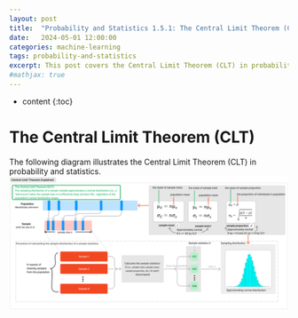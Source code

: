 ```yaml
---
layout: post
title:  "Probability and Statistics 1.5.1: The Central Limit Theorem (CLT)"
date:   2024-05-01 12:00:00
categories: machine-learning
tags: probability-and-statistics
excerpt: This post covers the Central Limit Theorem (CLT) in probability and statistics.
#mathjax: true
---
```


* content
{:toc}

# The Central Limit Theorem (CLT)
The following diagram illustrates the Central Limit Theorem (CLT) in probability and statistics.
![Central-Limit-Theorem](/assets/images/probability_and_statistics/CLT.png)
